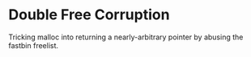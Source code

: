 # Double Free Corruption 

 Tricking malloc into returning a nearly-arbitrary pointer by abusing the fastbin freelist.